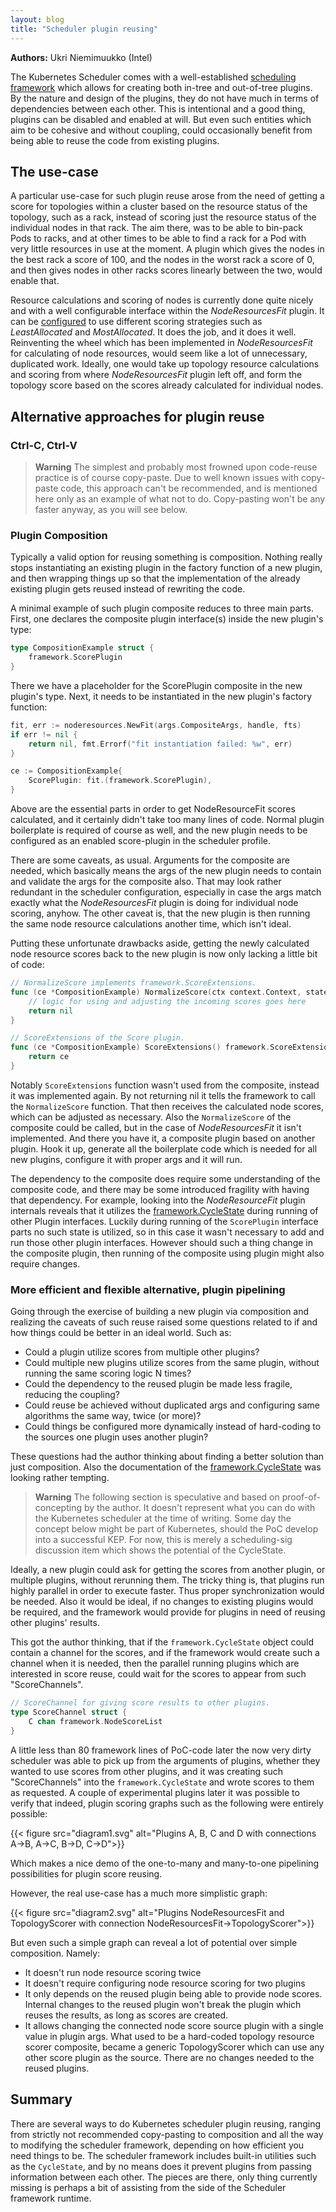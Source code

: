 ```yaml
---
layout: blog
title: "Scheduler plugin reusing"
---
```


**Authors:** Ukri Niemimuukko (Intel)

The Kubernetes Scheduler comes with a well-established [scheduling framework](https://kubernetes.io/docs/concepts/scheduling-eviction/scheduling-framework/) which allows for creating both in-tree and out-of-tree plugins. By the nature and design of the plugins, they do not have much in terms of dependencies between each other. This is intentional and a good thing, plugins can be disabled and enabled at will. But even such entities which aim to be cohesive and without coupling, could occasionally benefit from being able to reuse the code from existing plugins.

## The use-case

A particular use-case for such plugin reuse arose from the need of getting a score for topologies within a cluster based on the resource status of the topology, such as a rack, instead of scoring just the resource status of the individual nodes in that rack. The aim there, was to be able to bin-pack Pods to racks, and at other times to be able to find a rack for a Pod with very little resources in use at the moment. A plugin which gives the nodes in the best rack a score of 100, and the nodes in the worst rack a score of 0, and then gives nodes in other racks scores linearly between the two, would enable that.

Resource calculations and scoring of nodes is currently done quite nicely and with a well configurable interface within the _NodeResourcesFit_ plugin. It can be [configured](https://kubernetes.io/docs/reference/config-api/kube-scheduler-config.v1/#kubescheduler-config-k8s-io-v1-NodeResourcesFitArgs) to use different scoring strategies such as _LeastAllocated_ and _MostAllocated_. It does the job, and it does it well. Reinventing the wheel which has been implemented in _NodeResourcesFit_ for calculating of node resources, would seem like a lot of unnecessary, duplicated work. Ideally, one would take up topology resource calculations and scoring from where _NodeResourcesFit_ plugin left off, and form the topology score based on the scores already calculated for individual nodes.

## Alternative approaches for plugin reuse

### Ctrl-C, Ctrl-V

> **Warning**
> The simplest and probably most frowned upon code-reuse practice is of course copy-paste. Due to well known issues with copy-paste code, this approach can't be recommended, and is mentioned here only as an example of what not to do. Copy-pasting won't be any faster anyway, as you will see below.

### Plugin Composition

Typically a valid option for reusing something is composition. Nothing really stops instantiating an existing plugin in the factory function of a new plugin, and then wrapping things up so that the implementation of the already existing plugin gets reused instead of rewriting the code.

A minimal example of such plugin composite reduces to three main parts. First, one declares the composite plugin interface(s) inside the new plugin's type:

```go
type CompositionExample struct {
	framework.ScorePlugin
}
```

There we have a placeholder for the ScorePlugin composite in the new plugin's type. Next, it needs to be instantiated in the new plugin's factory function:

```go
fit, err := noderesources.NewFit(args.CompositeArgs, handle, fts)
if err != nil {
    return nil, fmt.Errorf("fit instantiation failed: %w", err)
}

ce := CompositionExample{
    ScorePlugin: fit.(framework.ScorePlugin),
}
```

Above are the essential parts in order to get NodeResourceFit scores calculated, and it certainly didn't take too many lines of code. Normal plugin boilerplate is required of course as well, and the new plugin needs to be configured as an enabled score-plugin in the scheduler profile.

There are some caveats, as usual. Arguments for the composite are needed, which basically means the args of the new plugin needs to contain and validate the args for the composite also. That may look rather redundant in the scheduler configuration, especially in case the args match exactly what the _NodeResourcesFit_ plugin is doing for individual node scoring, anyhow. The other caveat is, that the new plugin is then running the same node resource calculations another time, which isn't ideal.

Putting these unfortunate drawbacks aside, getting the newly calculated node resource scores back to the new plugin is now only lacking a little bit of code:

```go
// NormalizeScore implements framework.ScoreExtensions.
func (ce *CompositionExample) NormalizeScore(ctx context.Context, state *framework.CycleState, p *v1.Pod, scores framework.NodeScoreList) *framework.Status {
    // logic for using and adjusting the incoming scores goes here
	return nil
}

// ScoreExtensions of the Score plugin.
func (ce *CompositionExample) ScoreExtensions() framework.ScoreExtensions {
	return ce
}
```

Notably `ScoreExtensions` function wasn't used from the composite, instead it was implemented again. By not returning nil it tells the framework to call the `NormalizeScore` function. That then receives the calculated node scores, which can be adjusted as necessary. Also the `NormalizeScore` of the composite could be called, but in the case of _NodeResourcesFit_ it isn't implemented. And there you have it, a composite plugin based on another plugin. Hook it up, generate all the boilerplate code which is needed for all new plugins, configure it with proper args and it will run.

The dependency to the composite does require some understanding of the composite code, and there may be some introduced fragility with having that dependency. For example, looking into the _NodeResourceFit_ plugin internals reveals that it utilizes the [framework.CycleState](https://github.com/kubernetes/kubernetes/blob/2f977fd8c400971deed365dcc437e519bce475f0/pkg/scheduler/framework/cycle_state.go#L42-L47) during running of other Plugin interfaces. Luckily during running of the `ScorePlugin` interface parts no such state is utilized, so in this case it wasn't necessary to add and run those other plugin interfaces. However should such a thing change in the composite plugin, then running of the composite using plugin might also require changes.

### More efficient and flexible alternative, plugin pipelining

Going through the exercise of building a new plugin via composition and realizing the caveats of such reuse raised some questions related to if and how things could be better in an ideal world. Such as:

* Could a plugin utilize scores from multiple other plugins?
* Could multiple new plugins utilize scores from the same plugin, without running the same scoring logic N times?
* Could the dependency to the reused plugin be made less fragile, reducing the coupling?
* Could reuse be achieved without duplicated args and configuring same algorithms the same way, twice (or more)?
* Could things be configured more dynamically instead of hard-coding to the sources one plugin uses another plugin?

These questions had the author thinking about finding a better solution than just composition. Also the documentation of the [framework.CycleState](https://github.com/kubernetes/kubernetes/blob/2f977fd8c400971deed365dcc437e519bce475f0/pkg/scheduler/framework/cycle_state.go#L42-L47) was looking rather tempting.

> **Warning**
> The following section is speculative and based on proof-of-concepting by the author. It doesn't represent what you can do with the Kubernetes scheduler at the time of writing. Some day the concept below might be part of Kubernetes, should the PoC develop into a successful KEP. For now, this is merely a scheduling-sig discussion item which shows the potential of the CycleState.

Ideally, a new plugin could ask for getting the scores from another plugin, or multiple plugins, without rerunning them. The tricky thing is, that plugins run highly parallel in order to execute faster. Thus proper synchronization would be needed. Also it would be ideal, if no changes to existing plugins would be required, and the framework would provide for plugins in need of reusing other plugins' results.

This got the author thinking, that if the `framework.CycleState` object could contain a channel for the scores, and if the framework would create such a channel when it is needed, then the parallel running plugins which are interested in score reuse, could wait for the scores to appear from such "ScoreChannels".

```go
// ScoreChannel for giving score results to other plugins.
type ScoreChannel struct {
	C chan framework.NodeScoreList
}
```

A little less than 80 framework lines of PoC-code later the now very dirty scheduler was able to pick up from the arguments of plugins, whether they wanted to use scores from other plugins, and it was creating such "ScoreChannels" into the `framework.CycleState` and wrote scores to them as requested. A couple of experimental plugins later it was possible to verify that indeed, plugin scoring graphs such as the following were entirely possible:

{{< figure src="diagram1.svg" alt="Plugins A, B, C and D with connections A->B, A->C, B->D, C->D">}}

Which makes a nice demo of the one-to-many and many-to-one pipelining possibilities for plugin score reusing.

However, the real use-case has a much more simplistic graph:

{{< figure src="diagram2.svg" alt="Plugins NodeResourcesFit and TopologyScorer with connection NodeResourcesFit->TopologyScorer">}}

But even such a simple graph can reveal a lot of potential over simple composition. Namely:
 * It doesn't run node resource scoring twice
 * It doesn't require configuring node resource scoring for two plugins
 * It only depends on the reused plugin being able to provide node scores. Internal changes to the reused plugin won't break the plugin which reuses the results, as long as scores are created.
 * It allows changing the connected node score source plugin with a single value in plugin args. What used to be a hard-coded topology resource scorer composite, became a generic TopologyScorer which can use any other score plugin as the source. There are no changes needed to the reused plugins.

## Summary

There are several ways to do Kubernetes scheduler plugin reusing, ranging from strictly not recommended copy-pasting to composition and all the way to modifying the scheduler framework, depending on how efficient you need things to be. The scheduler framework includes built-in utilities such as the `CycleState`, and by no means does it prevent plugins from passing information between each other. The pieces are there, only thing currently missing is perhaps a bit of assisting from the side of the Scheduler framework runtime.